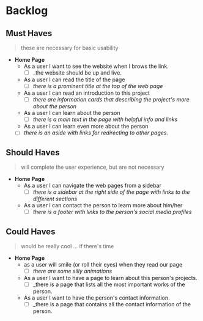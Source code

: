 # Backlog

## Must Haves

> these are necessary for basic usability

- **Home Page**
  - As a user I want to see the website when I brows the link.
    - [ ] _the website should be up and live.
  - As a user I can read the title of the page
    - [ ] _there is a prominent title at the top of the web page_
  - As a user I can read an introduction to this project
    - [ ] _there are information cards that describing the project's
          more about the person_
  - As a user I can learn about the person
    - [ ] _there is a main text in the page with helpful info and links_
  - As a user I can learn even more about the person
  - [ ] _there is an aside with links for redirecting to other pages._

## Should Haves

> will complete the user experience, but are not necessary

- **Home Page**
  - As a user I can navigate the web pages from a sidebar
    - [ ] _there is a sidebar at the right side of the page with links to the different
          sections_
  - As a user I can contact the person to learn more about him/her
    - [ ] _there is a footer with links to the person's social media profiles_

## Could Haves

> would be really cool ... if there's time

- **Home Page**
  - as a user will smile (or roll their eyes) when they read our page
    - [ ] _there are some silly animations_
  - As a user I want to have a page to learn about this person's projects.
    - [ ] _there is a page that lists all the most important works of the person.
  - As a user I want to have the person's contact information.
    - [ ] _there is a page that contains all the contact information of the person.
